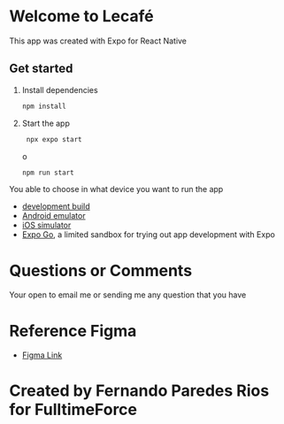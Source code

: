 # Welcome to Lecafé

This app was created with Expo for React Native

## Get started

1. Install dependencies

   ```bash
   npm install
   ```

2. Start the app

   ```bash
    npx expo start
   ```
   o 

   ```bash
   npm run start
   ```

You able to choose in what device you want to run the app

- [development build](https://docs.expo.dev/develop/development-builds/introduction/)
- [Android emulator](https://docs.expo.dev/workflow/android-studio-emulator/)
- [iOS simulator](https://docs.expo.dev/workflow/ios-simulator/)
- [Expo Go](https://expo.dev/go), a limited sandbox for trying out app development with Expo


# Questions or Comments
Your open to email me or sending me any question that you have

# Reference Figma

- [Figma Link](https://www.figma.com/proto/VvIhHkdGfLYjEkU5y7s5CJ/Mobile-Test-App?node-id=1247-5701&t=2In4vS3XEw8E8v5b-0&scaling=scale-down&content-scaling=fixed&page-id=0%3A1&starting-point-node-id=1240%3A71)

# Created by Fernando Paredes Rios for FulltimeForce
